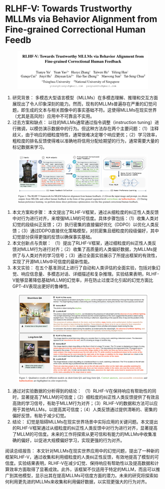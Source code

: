 # RLHF-V: Towards Trustworthy MLLMs via Behavior Alignment from  Fine-grained Correctional Human Feedb

<figure><img src="../.gitbook/assets/image (4) (1) (1) (1) (1) (1) (1) (1) (1) (1) (1) (1) (1) (1) (1) (1) (1) (1) (1) (1) (1) (1) (1) (1) (1) (1) (1) (1) (1) (1) (1) (1) (1) (1) (1) (1) (1) (1) (1) (1) (1) (1) (1) (1) (1) (1) (1) (1) (1) (1) (1).png" alt=""><figcaption></figcaption></figure>

1. 研究背景： 多模态大型语言模型（MLLMs）在多模态理解、推理和交互方面展现出了令人印象深刻的能力。然而，现有的MLLMs普遍存在严重的幻觉问题，即生成的文本与相关图像中的事实基础不符。这使得MLLMs在现实世界（尤其是高风险）应用中不可靠且不实用。
2. 过去方案和缺点： 以往的MLLMs通常通过指令调整（instruction tuning）进行微调，以模仿演示数据中的行为。但这种方法存在两个主要问题：（1）注释歧义，由于响应的细粒度特性，通常很难决定哪个响应更优；（2）学习效率，粗粒度的排名反馈使得难以准确地将信用分配给期望的行为，通常需要大量的标记数据来学习。

<figure><img src="../.gitbook/assets/image (3) (1) (1) (1) (1) (1) (1) (1) (1) (1) (1) (1) (1) (1) (1) (1) (1) (1) (1) (1) (1) (1) (1) (1) (1) (1) (1) (1) (1) (1) (1) (1) (1) (1) (1) (1) (1) (1) (1) (1) (1) (1) (1) (1) (1) (1) (1) (1) (1) (1) (1) (1) (1) (1) (1) (1) (1) (1).png" alt=""><figcaption></figcaption></figure>

1. 本文方案和步骤： 本文提出了RLHF-V框架，通过从细粒度的纠正性人类反馈中对行为进行对齐，来增强MLLM的可信度。具体步骤包括：（1）收集人类对幻觉的段级纠正反馈；（2）执行密集的直接偏好优化（DDPO）以优化人类反馈；（3）通过DDPO直接优化策略模型，对抗密集且细粒度的段级偏好，其中幻觉部分获得更强的反馈以确保事实基础。
2. 本文创新点与贡献： （1）提出了RLHF-V框架，通过细粒度的纠正性人类反馈对MLLM行为进行对齐；（2）收集了高质量的人类偏好数据，为MLLMs提供了与人类对齐的学习信号；（3）通过全面实验展示了所提出框架的有效性，实现了开源MLLMs中可信度的最新性能。
3. 本文实验： 在五个基准测试上进行了自动和人类评估的全面实验，包括对象幻觉、响应信息量、多模态对话、详细描述和复杂推理。实验结果表明，RLHF-V能够显著降低基础MLLM的幻觉率，并在防止过度泛化引起的幻觉方面比GPT-4V表现出更好的鲁棒性。

<figure><img src="../.gitbook/assets/image (2) (1) (1) (1) (1) (1) (1) (1) (1) (1) (1) (1) (1) (1) (1) (1) (1) (1) (1) (1) (1) (1) (1) (1) (1) (1) (1) (1) (1) (1) (1) (1) (1) (1) (1) (1) (1) (1) (1) (1) (1) (1) (1) (1) (1) (1) (1) (1) (1) (1) (1) (1) (1) (1) (1) (1) (1) (1) (1) (1) ( (6).png" alt=""><figcaption></figcaption></figure>

1. 通过对实验数据的分析得到的结论： （1）RLHF-V在保持响应有帮助性的同时，显著提高了MLLM的可信度；（2）细粒度的纠正性人类反馈提供了有效且高效的学习信号，有助于MLLM行为对齐；（3）RLHF-V的数据和方法可以应用于其他MLLMs，以提高其可信度；（4）人类反馈通过提供清晰的、密集的偏好反馈，有助于减少幻觉。
2. 结论： 幻觉是阻碍MLLMs在现实世界场景中实际应用的关键问题。本文提出的RLHF-V框架通过从细粒度的纠正性人类反馈中对行为进行对齐，显著提高了MLLM的可信度。未来的工作将探索从更可信和有能力的MLLMs中收集准确的偏好，以促进大规模偏好学习，实现更强的行为对齐。

阅读总结报告： 本文针对MLLMs在现实世界应用中的幻觉问题，提出了一种新的框架RLHF-V，通过收集和利用细粒度的人类纠正性反馈，有效地提高了模型的可信度。实验结果表明，RLHF-V在减少幻觉、保持响应有帮助性以及提高数据和计算效率方面取得了显著成效。此外，该框架不仅适用于特定的MLLM，而且可以推广到其他模型，显示出其在提高MLLMs可信度方面的潜力。未来的研究将探索如何利用更先进的MLLMs来收集和利用偏好数据，以实现更强大的行为对齐。

